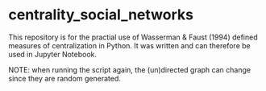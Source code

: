 # centrality_social_networks
This repository is for the practial use of Wasserman &amp; Faust (1994) defined measures of centralization in Python. It was written and can therefore be used in Jupyter Notebook. 

NOTE: when running the script again, the (un)directed graph can change since they are random generated.
